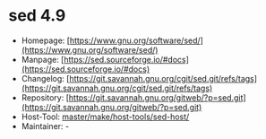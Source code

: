 # sed 4.9
 - Homepage: [https://www.gnu.org/software/sed/](https://www.gnu.org/software/sed/)
 - Manpage: [https://sed.sourceforge.io/#docs](https://sed.sourceforge.io/#docs)
 - Changelog: [https://git.savannah.gnu.org/cgit/sed.git/refs/tags](https://git.savannah.gnu.org/cgit/sed.git/refs/tags)
 - Repository: [https://git.savannah.gnu.org/gitweb/?p=sed.git](https://git.savannah.gnu.org/gitweb/?p=sed.git)
 - Host-Tool: [master/make/host-tools/sed-host/](https://github.com/Freetz-NG/freetz-ng/tree/master/make/host-tools/sed-host/)
 - Maintainer: -

